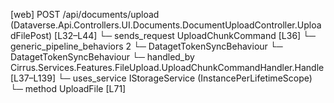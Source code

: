 [web] POST /api/documents/upload  (Dataverse.Api.Controllers.UI.Documents.DocumentUploadController.UploadFilePost)  [L32–L44]
  └─ sends_request UploadChunkCommand [L36]
    └─ generic_pipeline_behaviors 2
      └─ DatagetTokenSyncBehaviour
      └─ DatagetTokenSyncBehaviour
    └─ handled_by Cirrus.Services.Features.FileUpload.UploadChunkCommandHandler.Handle [L37–L139]
      └─ uses_service IStorageService (InstancePerLifetimeScope)
        └─ method UploadFile [L71]


